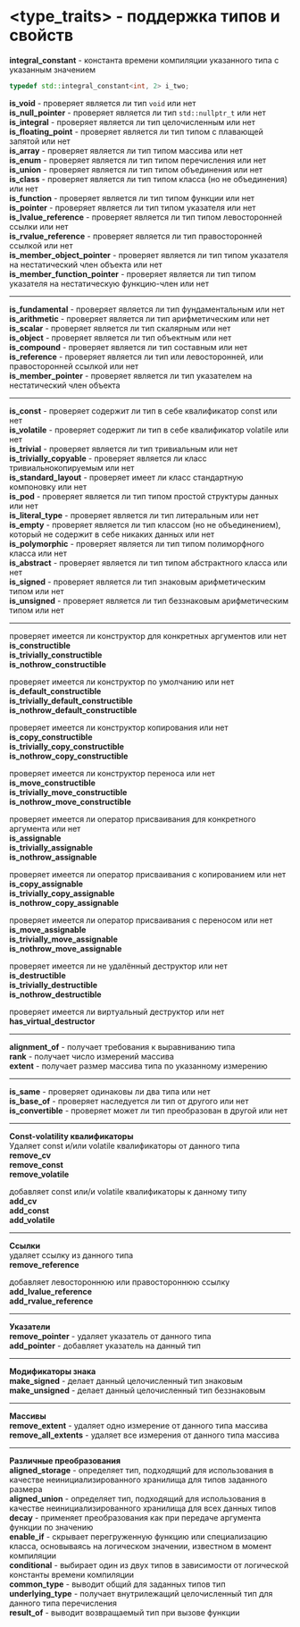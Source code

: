 # <type_traits> - поддержка типов и свойств

**integral_constant** - константа времени компиляции указанного типа с указанным значением  
```cpp
typedef std::integral_constant<int, 2> i_two;
```

**is_void** - проверяет является ли тип `void` или нет<br>
**is_null_pointer** - проверяет является ли тип `std::nullptr_t` или нет<br>
**is_integral** - проверяет является ли тип целочисленным или нет<br>
**is_floating_point** - проверяет является ли тип типом с плавающей запятой или нет<br>
**is_array** - проверяет является ли тип типом массива или нет<br>
**is_enum** - проверяет является ли тип типом перечисления или нет<br>
**is_union** - проверяет является ли тип типом объединения или нет<br>
**is_class** - проверяет является ли тип типом класса (но не объединения) или нет<br>
**is_function** - проверяет является ли тип типом функции или нет<br>
**is_pointer** - проверяет является ли тип типом указателя или нет<br>
**is_lvalue_reference** - проверяет является ли тип типом левосторонней ссылки или нет<br>
**is_rvalue_reference** - проверяет является ли тип правосторонней ссылкой или нет<br>
**is_member_object_pointer** - проверяет является ли тип типом указателя на нестатический член объекта или нет<br>
**is_member_function_pointer** - проверяет является ли тип типом указателя на нестатическую функцию-член или нет<br>

---

**is_fundamental** - проверяет является ли тип фундаментальным или нет<br>
**is_arithmetic** - проверяет является ли тип арифметическим или нет<br>
**is_scalar** - проверяет является ли тип скалярным или нет<br>
**is_object** - проверяет является ли тип объектным или нет<br>
**is_compound** - проверяет является ли тип составным или нет<br>
**is_reference** - проверяет является ли тип или левосторонней, или правосторонней ссылкой или нет<br>
**is_member_pointer** - проверяет является ли тип указателем на нестатический член объекта<br>

---

**is_const** - проверяет содержит ли тип в себе квалификатор const или нет<br>
**is_volatile** - проверяет содержит ли тип в себе квалификатор volatile или нет<br>
**is_trivial** - проверяет является ли тип тривиальным или нет<br>
**is_trivially_copyable** - проверяет является ли класс тривиальнокопируемым или нет<br>
**is_standard_layout** - проверяет имеет ли класс стандартную компоновку или нет<br>
**is_pod** - проверяет является ли тип типом простой структуры данных или нет<br>
**is_literal_type** - проверяет является ли тип литеральным или нет<br>
**is_empty** - проверяет является ли тип классом (но не объединением), который не содержит в себе никаких данных или нет<br>
**is_polymorphic** - проверяет является ли тип типом полиморфного класса или нет<br>
**is_abstract** - проверяет является ли тип типом абстрактного класса или нет<br>
**is_signed** - проверяет является ли тип знаковым арифметическим типом или нет<br>
**is_unsigned** - проверяет является ли тип беззнаковым арифметическим типом или нет<br>

---

проверяет имеется ли конструктор для конкретных аргументов или нет<br>
**is_constructible**<br>
**is_trivially_constructible**<br>
**is_nothrow_constructible**

проверяет имеется ли конструктор по умолчанию или нет<br>
**is_default_constructible**<br>
**is_trivially_default_constructible**<br>
**is_nothrow_default_constructible**

проверяет имеется ли конструктор копирования или нет<br>
**is_copy_constructible**<br>
**is_trivially_copy_constructible**<br>
**is_nothrow_copy_constructible**<br>

проверяет имеется ли конструктор переноса или нет<br>
**is_move_constructible**<br>
**is_trivially_move_constructible**<br>
**is_nothrow_move_constructible**

проверяет имеется ли оператор присваивания для конкретного аргумента или нет<br>
**is_assignable**<br>
**is_trivially_assignable**<br>
**is_nothrow_assignable**

проверяет имеется ли оператор присваивания с копированием или нет<br>
**is_copy_assignable**<br>
**is_trivially_copy_assignable**<br>
**is_nothrow_copy_assignable**

проверяет имеется ли оператор присваивания с переносом или нет<br>
**is_move_assignable**<br>
**is_trivially_move_assignable**<br>
**is_nothrow_move_assignable**

проверяет имеется ли не удалённый деструктор или нет<br>
**is_destructible**<br>
**is_trivially_destructible**<br>
**is_nothrow_destructible**

проверяет имеется ли виртуальный деструктор или нет<br>
**has_virtual_destructor**

---

**alignment_of** - получает требования к выравниванию типа<br>
**rank** - получает число измерений массива<br>
**extent** - получает размер массива типа по указанному измерению

---

**is_same** - проверяет одинаковы ли два типа или нет<br>
**is_base_of** - проверяет наследуется ли тип от другого или нет<br>
**is_convertible** - проверяет может ли тип преобразован в другой или нет

---

**Const-volatility квалификаторы**<br>
Удаляет const и/или volatile квалификаторы от данного типа<br>
**remove_cv**<br>
**remove_const**<br>
**remove_volatile**

добавляет const или/и volatile квалификаторы к данному типу<br>
**add_cv**<br>
**add_const**<br>
**add_volatile**

---

**Ссылки**<br>
удаляет ссылку из данного типа<br>
**remove_reference**

добавляет левостороннюю или правостороннюю ссылку<br>
**add_lvalue_reference**<br>
**add_rvalue_reference**
 
---

**Указатели**<br>
**remove_pointer** - удаляет указатель от данного типа<br>
**add_pointer** - добавляет указатель на данный тип

---

**Модификаторы знака**<br>
**make_signed** - делает данный целочисленный тип знаковым<br>
**make_unsigned** - делает данный целочисленный тип беззнаковым

---

**Массивы**<br>
**remove_extent** - удаляет одно измерение от данного типа массива<br>
**remove_all_extents** - удаляет все измерения от данного типа массива 

---

**Различные преобразования**<br>
**aligned_storage** - определяет тип, подходящий для использования в качестве неинициализированного хранилища для типов заданного размера<br>
**aligned_union** - определяет тип, подходящий для использования в качестве неинициализированного хранилища для всех данных типов<br>
**decay** - применяет преобразования как при передаче аргумента функции по значению<br>
**enable_if** - скрывает перегруженную функцию или специализацию класса, основываясь на логическом значении, известном в момент компиляции<br>
**conditional** - выбирает один из двух типов в зависимости от логической константы времени компиляции<br>
**common_type** - выводит общий для заданных типов тип<br>
**underlying_type** - получает внутрилежащий целочисленный тип для данного типа перечисления<br>
**result_of** - выводит возвращаемый тип при вызове функции<br>
